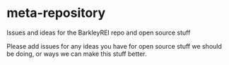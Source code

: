 # meta-repository
Issues and ideas for the BarkleyREI repo and open source stuff

Please add issues for any ideas you have for open source stuff we should be doing, or ways we can make this stuff better.

